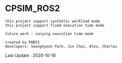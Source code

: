 # CPSIM_ROS2


```
this project support synthetic workload mode
this project support fixed execution time mode

future work : varying execution time mode

created by RUBIS
developers: Seonghyeon Park, Jin Choi, Alex, Charles 
```

Last Update : 2020-10-16